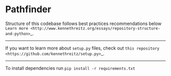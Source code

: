 Pathfinder
========================

Structure of this codebase follows best practices recommendations below
`Learn more <http://www.kennethreitz.org/essays/repository-structure-and-python>`_.

---------------

If you want to learn more about ``setup.py`` files, check out `this repository <https://github.com/kennethreitz/setup.py>`_.

--------------

To install dependencies run
``pip install -r requirements.txt``
